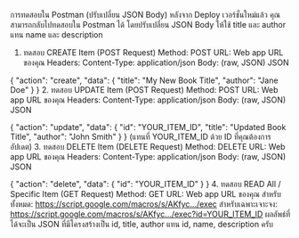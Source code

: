 การทดสอบใน Postman (ปรับเปลี่ยน JSON Body)
หลังจาก Deploy เวอร์ชั่นใหม่แล้ว คุณสามารถกลับไปทดสอบใน Postman ได้ โดยปรับเปลี่ยน JSON Body ให้ใช้ title และ author แทน name และ description

1. ทดสอบ CREATE Item (POST Request)
Method: POST
URL: Web app URL ของคุณ
Headers: Content-Type: application/json
Body: (raw, JSON)
JSON

{
    "action": "create",
    "data": {
        "title": "My New Book Title",
        "author": "Jane Doe"
    }
}
2. ทดสอบ UPDATE Item (POST Request)
Method: POST
URL: Web app URL ของคุณ
Headers: Content-Type: application/json
Body: (raw, JSON)
JSON

{
    "action": "update",
    "data": {
        "id": "YOUR_ITEM_ID",
        "title": "Updated Book Title",
        "author": "John Smith"
    }
}
(แทนที่ YOUR_ITEM_ID ด้วย ID ที่คุณต้องการอัปเดต)
3. ทดสอบ DELETE Item (DELETE Request)
Method: DELETE
URL: Web app URL ของคุณ
Headers: Content-Type: application/json
Body: (raw, JSON)
JSON

{
    "action": "delete",
    "data": {
        "id": "YOUR_ITEM_ID"
    }
}
4. ทดสอบ READ All / Specific Item (GET Request)
Method: GET
URL: Web app URL ของคุณ
สำหรับทั้งหมด: https://script.google.com/macros/s/AKfyc.../exec
สำหรับเฉพาะเจาะจง: https://script.google.com/macros/s/AKfyc.../exec?id=YOUR_ITEM_ID
ผลลัพธ์ที่ได้จะเป็น JSON ที่มีโครงสร้างเป็น id, title, author แทน id, name, description ครับ
